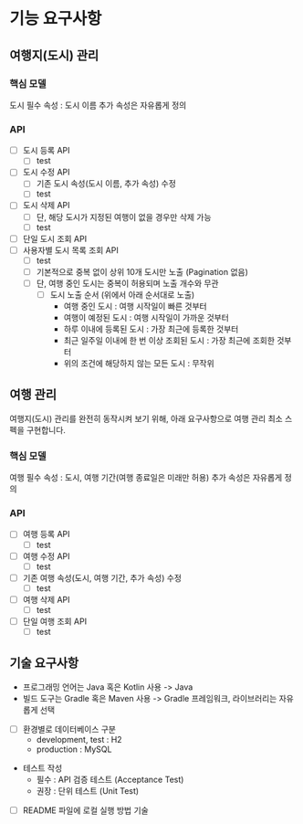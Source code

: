 # 기능 요구사항
## 여행지(도시) 관리
### 핵심 모델
도시
필수 속성 : 도시 이름
추가 속성은 자유롭게 정의
### API
- [ ] 도시 등록 API
    - [ ] test
- [ ] 도시 수정 API
    - [ ] 기존 도시 속성(도시 이름, 추가 속성) 수정
    - [ ] test
- [ ] 도시 삭제 API
    - [ ] 단, 해당 도시가 지정된 여행이 없을 경우만 삭제 가능
    - [ ] test
- [ ] 단일 도시 조회 API
- [ ] 사용자별 도시 목록 조회 API
  - [ ] test
  - [ ] 기본적으로 중복 없이 상위 10개 도시만 노출 (Pagination 없음)
  - [ ] 단, 여행 중인 도시는 중복이 허용되며 노출 개수와 무관
    - [ ] 도시 노출 순서 (위에서 아래 순서대로 노출)
      - 여행 중인 도시 : 여행 시작일이 빠른 것부터
      - 여행이 예정된 도시 : 여행 시작일이 가까운 것부터
      - 하루 이내에 등록된 도시 : 가장 최근에 등록한 것부터
      - 최근 일주일 이내에 한 번 이상 조회된 도시 : 가장 최근에 조회한 것부터
      - 위의 조건에 해당하지 않는 모든 도시 : 무작위
## 여행 관리
여행지(도시) 관리를 완전히 동작시켜 보기 위해, 아래 요구사항으로 여행 관리 최소 스펙을 구현합니다. 
### 핵심 모델
여행
필수 속성 : 도시, 여행 기간(여행 종료일은 미래만 허용)
추가 속성은 자유롭게 정의
### API
- [ ] 여행 등록 API
    - [ ] test  
- [ ] 여행 수정 API
    - [ ] test
- [ ] 기존 여행 속성(도시, 여행 기간, 추가 속성) 수정
    - [ ] test
- [ ] 여행 삭제 API
    - [ ] test
- [ ] 단일 여행 조회 API
    - [ ] test

## 기술 요구사항
- 프로그래밍 언어는 Java 혹은 Kotlin 사용 -> Java
- 빌드 도구는 Gradle 혹은 Maven 사용 -> Gradle
프레임워크, 라이브러리는 자유롭게 선택
- [ ] 환경별로 데이터베이스 구분
  - development, test : H2
  - production : MySQL
- 테스트 작성
  - 필수 : API 검증 테스트 (Acceptance Test)
  - 권장 : 단위 테스트 (Unit Test)
- [ ] README 파일에 로컬 실행 방법 기술


